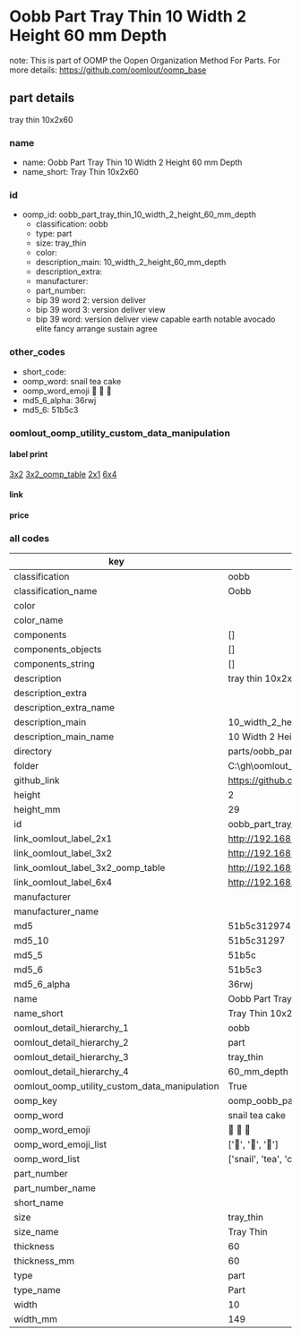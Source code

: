 # Oobb Part Tray Thin 10 Width 2 Height 60 mm Depth  

note: This is part of OOMP the Oopen Organization Method For Parts. For more details: https://github.com/oomlout/oomp_base

##  part details
  



tray thin 10x2x60



### name
* name: Oobb Part Tray Thin 10 Width 2 Height 60 mm Depth
* name_short: Tray Thin 10x2x60 
### id
* oomp_id: oobb_part_tray_thin_10_width_2_height_60_mm_depth
  * classification: oobb
  * type: part
  * size: tray_thin
  * color: 
  * description_main: 10_width_2_height_60_mm_depth
  * description_extra: 
  * manufacturer: 
  * part_number: 
  * bip 39 word 2: version deliver
  * bip 39 word 3: version deliver view
  * bip 39 word: version deliver view capable earth notable avocado elite fancy arrange sustain agree

### other_codes
* short_code: 
* oomp_word: snail tea cake
* oomp_word_emoji :snail: :tea: :cake:
* md5_6_alpha: 36rwj
* md5_6: 51b5c3






### oomlout_oomp_utility_custom_data_manipulation
#### label print
[3x2](http://192.168.1.245:1112/?label=oomp%2036rwj)
[3x2_oomp_table](http://192.168.1.108:1112/?label=oomp%2036rwj)
[2x1](http://192.168.1.242:1112/?label=oomp%2036rwj)
[6x4](http://192.168.1.55:1112/?label=oomp%2036rwj)    

#### link

                              

#### price







### all codes 
| key | value |  
| --- | --- |  
| classification | oobb |  
| classification_name | Oobb |  
| color |  |  
| color_name |  |  
| components | [] |  
| components_objects | [] |  
| components_string | [] |  
| description | tray thin 10x2x60 |  
| description_extra |  |  
| description_extra_name |  |  
| description_main | 10_width_2_height_60_mm_depth |  
| description_main_name | 10 Width 2 Height 60 mm Depth |  
| directory | parts/oobb_part_tray_thin_10_width_2_height_60_mm_depth |  
| folder | C:\gh\oomlout_oobb_version_4_generated_parts\things\oobb_part_tray_thin_10_width_2_height_60_mm_depth |  
| github_link | https://github.com/oomlout/oomlout_oomp_part_src/tree/main/parts/oobb_part_tray_thin_10_width_2_height_60_mm_depth |  
| height | 2 |  
| height_mm | 29 |  
| id | oobb_part_tray_thin_10_width_2_height_60_mm_depth |  
| link_oomlout_label_2x1 | http://192.168.1.242:1112/?label=oomp%2036rwj |  
| link_oomlout_label_3x2 | http://192.168.1.245:1112/?label=oomp%2036rwj |  
| link_oomlout_label_3x2_oomp_table | http://192.168.1.108:1112/?label=oomp%2036rwj |  
| link_oomlout_label_6x4 | http://192.168.1.55:1112/?label=oomp%2036rwj |  
| manufacturer |  |  
| manufacturer_name |  |  
| md5 | 51b5c312974801fe5a22b21fe7ce8796 |  
| md5_10 | 51b5c31297 |  
| md5_5 | 51b5c |  
| md5_6 | 51b5c3 |  
| md5_6_alpha | 36rwj |  
| name | Oobb Part Tray Thin 10 Width 2 Height 60 mm Depth |  
| name_short | Tray Thin 10x2x60  |  
| oomlout_detail_hierarchy_1 | oobb |  
| oomlout_detail_hierarchy_2 | part |  
| oomlout_detail_hierarchy_3 | tray_thin |  
| oomlout_detail_hierarchy_4 | 60_mm_depth |  
| oomlout_oomp_utility_custom_data_manipulation | True |  
| oomp_key | oomp_oobb_part_tray_thin_10_width_2_height_60_mm_depth |  
| oomp_word | snail tea cake |  
| oomp_word_emoji | :snail: :tea: :cake: |  
| oomp_word_emoji_list | [':snail:', ':tea:', ':cake:'] |  
| oomp_word_list | ['snail', 'tea', 'cake'] |  
| part_number |  |  
| part_number_name |  |  
| short_name |  |  
| size | tray_thin |  
| size_name | Tray Thin |  
| thickness | 60 |  
| thickness_mm | 60 |  
| type | part |  
| type_name | Part |  
| width | 10 |  
| width_mm | 149 |  
